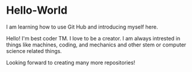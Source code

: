 # Hello-World

I am learning how to use Git Hub and introducing myself here.

Hello!
I'm best coder TM.
I love to be a creator.
I am always intrested in things like machines, coding, and mechanics and other stem or computer science related things.

Looking forward to creating many more repositories!
